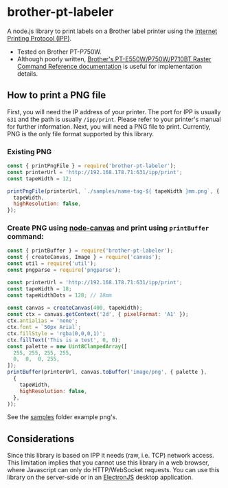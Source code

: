# brother-pt-labeler

A node.js library to print labels on a Brother label printer using the [Internet Printing Protocol (IPP)](https://en.wikipedia.org/wiki/Internet_Printing_Protocol).

 - Tested on Brother PT-P750W.
 - Although poorly written, [Brother's PT-E550W/P750W/P710BT Raster Command Reference documentation](https://github.com/smysnk/node-brother-pt-labeler/blob/master/cv_pte550wp750wp710bt_eng_raster_101.pdf) is useful for implementation details.

## How to print a PNG file
First, you will need the IP address of your printer. The port for IPP is usually `631` and the path is usually `/ipp/print`. Please refer to your printer's manual for further information. Next, you will need a PNG file to print. Currently, PNG is the only file format supported by this library.


### Existing PNG
```javascript
const { printPngFile } = require('brother-pt-labeler');
const printerUrl = 'http://192.168.178.71:631/ipp/print';
const tapeWidth = 12;

printPngFile(printerUrl, `./samples/name-tag-${ tapeWidth }mm.png`, { 
  tapeWidth,
  highResolution: false,  
});
```

### Create PNG using [node-canvas](https://www.npmjs.com/package/canvas) and print using `printBuffer` command:
```javascript
const { printBuffer } = require('brother-pt-labeler');
const { createCanvas, Image } = require('canvas');
const util = require('util');
const pngparse = require('pngparse');

const printerUrl = 'http://192.168.178.71:631/ipp/print';
const tapeWidth = 18;
const tapeWidthDots = 128; // 18mm
  
const canvas = createCanvas(400, tapeWidth);
const ctx = canvas.getContext('2d', { pixelFormat: 'A1' });
ctx.antialias = 'none';
ctx.font = `50px Arial`;
ctx.fillStyle = 'rgba(0,0,0,1)';
ctx.fillText('This is a test', 0, 0);
const palette = new Uint8ClampedArray([
  255, 255, 255, 255,
  0,  0,  0, 255,
]);
printBuffer(printerUrl, canvas.toBuffer('image/png', { palette },
  { 
    tapeWidth,
    highResolution: false,  
  },
));
```

See the [samples](https://github.com/smysnk/node-brother-pt-labeler/tree/master/samples) folder example png's.

## Considerations

Since this library is based on IPP it needs (raw, i.e. TCP) network access. This limitation implies that you cannot use this library in a web browser, where Javascript can only do HTTP/WebSocket requests. You can use this library on the server-side or in an [ElectronJS](https://www.electronjs.org/) desktop application.
